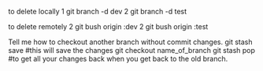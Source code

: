to delete locally
1 git branch -d dev 
2 git branch -d test

to delete remotely
2 git bush origin :dev 
2 git bush origin :test 

Tell me how to checkout another branch without commit changes.
git stash save #this will save the changes
git checkout name_of_branch
git stash pop #to get all your changes back when you get back to the old branch.
